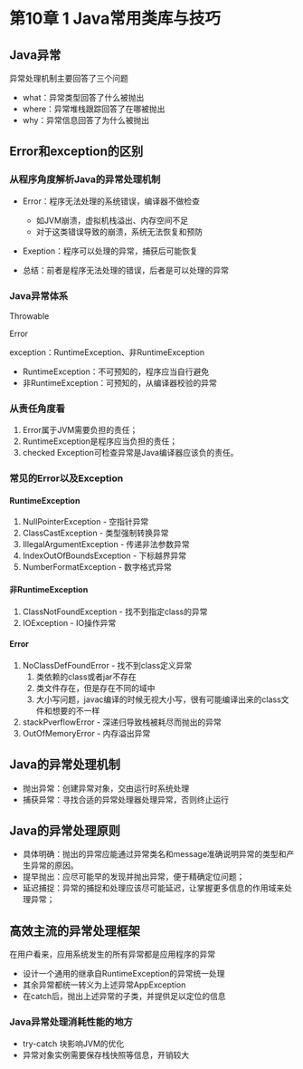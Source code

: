 # 第10章 1 Java常用类库与技巧

## Java异常

异常处理机制主要回答了三个问题

- what：异常类型回答了什么被抛出
- where：异常堆栈跟踪回答了在哪被抛出
- why：异常信息回答了为什么被抛出



## Error和exception的区别

### 从程序角度解析Java的异常处理机制

- Error：程序无法处理的系统错误，编译器不做检查

  - 如JVM崩溃，虚拟机栈溢出、内存空间不足
  - 对于这类错误导致的崩溃，系统无法恢复和预防

- Exeption：程序可以处理的异常，捕获后可能恢复

- 总结：前者是程序无法处理的错误，后者是可以处理的异常



### Java异常体系

Throwable

Error

exception：RuntimeException、非RuntimeException

- RuntimeException：不可预知的，程序应当自行避免
- 非RuntimeException：可预知的，从编译器校验的异常



### 从责任角度看

1. Error属于JVM需要负担的责任；
2. RuntimeException是程序应当负担的责任；
3. checked Exception可检查异常是Java编译器应该负的责任。

### 常见的Error以及Exception

#### RuntimeException

1. NullPointerException - 空指针异常
2. ClassCastException - 类型强制转换异常
3. IllegalArgumentException - 传递非法参数异常
4. IndexOutOfBoundsException - 下标越界异常
5. NumberFormatException - 数字格式异常

#### 非RuntimeException

1. ClassNotFoundException - 找不到指定class的异常
2. IOException - IO操作异常

#### Error

1. NoClassDefFoundError - 找不到class定义异常
   1. 类依赖的class或者jar不存在
   2. 类文件存在，但是存在不同的域中
   3. 大小写问题，javac编译的时候无视大小写，很有可能编译出来的class文件和想要的不一样
2. stackPverflowError - 深递归导致栈被耗尽而抛出的异常
3. OutOfMemoryError - 内存溢出异常



## Java的异常处理机制

- 抛出异常：创建异常对象，交由运行时系统处理
- 捕获异常：寻找合适的异常处理器处理异常，否则终止运行



## Java的异常处理原则

- 具体明确：抛出的异常应能通过异常类名和message准确说明异常的类型和产生异常的原因。
- 提早抛出：应尽可能早的发现并抛出异常，便于精确定位问题；
- 延迟捕捉：异常的捕捉和处理应该尽可能延迟，让掌握更多信息的作用域来处理异常；



## 高效主流的异常处理框架

在用户看来，应用系统发生的所有异常都是应用程序的异常

- 设计一个通用的继承自RuntimeException的异常统一处理
- 其余异常都统一转义为上述异常AppException
- 在catch后，抛出上述异常的子类，并提供足以定位的信息



### Java异常处理消耗性能的地方

- try-catch 块影响JVM的优化
- 异常对象实例需要保存栈快照等信息，开销较大

















